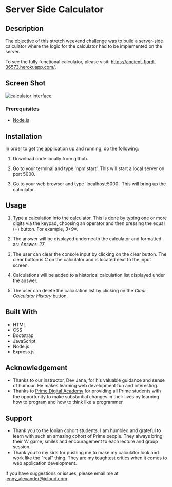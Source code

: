 # Server Side Calculator

## Description

The objective of this stretch weekend challenge was to build a server-side calculator where the logic for the calculator had to be implemented on the server.

To see the fully functional calculator, please visit: <https://ancient-fjord-36573.herokuapp.com/>.

## Screen Shot

![calculator interface](images/server_side_calculator.png)

### Prerequisites

- [Node.js](https://nodejs.org/en/)

## Installation

In order to get the application up and running, do the following:

1. Download code locally from github.

2. Go to your terminal and type 'npm start'. This will start a local server on port 5000.

3. Go to your web browser and type 'localhost:5000'. This will bring up the calculator.

## Usage

1. Type a calculation into the calculator. This is done by typing one or more digits via the keypad, choosing an operator and then pressing the equal (=) button. For example, *3+9=*.

2. The answer will be displayed underneath the calculator and formatted as: *Answer: 27*.

3. The user can clear the console input by clicking on the clear button. The clear button is *C* on the calculator and is located next to the input screen.

4. Calculations will be added to a historical calculation list displayed under the answer.

5. The user can delete the calculation list by clicking on the *Clear Calculator History* button.

## Built With

- HTML
- CSS
- Bootstrap
- JavaScript
- Node.js
- Express.js

## Acknowledgement

- Thanks to our instructor, Dev Jana, for his valuable guidance and sense of humour. He makes learning web development fun and interesting. 
- Thanks to [Prime Digital Academy](www.primeacademy.io) for providing all Prime students with the opportunity to make substantial changes in their lives by learning how to program and how to think like a programmer.

## Support

- Thank you to the Ionian cohort students. I am humbled and grateful to learn with such an amazing cohort of Prime people. They always bring their 'A' game, smiles and encouragement to each lecture and group session.
- Thank you to my kids for pushing me to make my calculator look and work like the "real" thing. They are my toughtest critics when it comes to web application development.

If you have suggestions or issues, please email me at <jenny_alexander@icloud.com>.